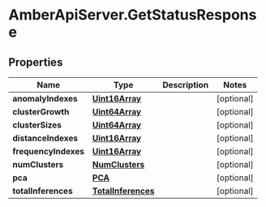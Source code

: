 # AmberApiServer.GetStatusResponse

## Properties
Name | Type | Description | Notes
------------ | ------------- | ------------- | -------------
**anomalyIndexes** | [**Uint16Array**](Uint16Array.md) |  | [optional] 
**clusterGrowth** | [**Uint64Array**](Uint64Array.md) |  | [optional] 
**clusterSizes** | [**Uint64Array**](Uint64Array.md) |  | [optional] 
**distanceIndexes** | [**Uint16Array**](Uint16Array.md) |  | [optional] 
**frequencyIndexes** | [**Uint16Array**](Uint16Array.md) |  | [optional] 
**numClusters** | [**NumClusters**](NumClusters.md) |  | [optional] 
**pca** | [**PCA**](PCA.md) |  | [optional] 
**totalInferences** | [**TotalInferences**](TotalInferences.md) |  | [optional] 
